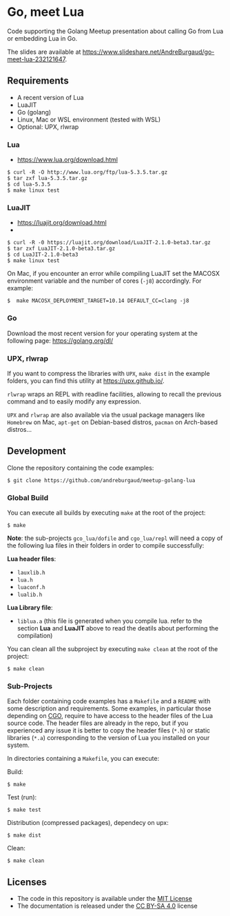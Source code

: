 # Go, meet Lua

Code supporting the Golang Meetup presentation about calling Go from Lua or embedding Lua in Go.

The slides are available at https://www.slideshare.net/AndreBurgaud/go-meet-lua-232121647.

## Requirements

* A recent version of Lua
* LuaJIT
* Go (golang)
* Linux, Mac or WSL environment (tested with WSL)
* Optional: UPX, rlwrap

### Lua

* https://www.lua.org/download.html

```
$ curl -R -O http://www.lua.org/ftp/lua-5.3.5.tar.gz
$ tar zxf lua-5.3.5.tar.gz
$ cd lua-5.3.5
$ make linux test
```

### LuaJIT

* https://luajit.org/download.html
*

```
$ curl -R -0 https://luajit.org/download/LuaJIT-2.1.0-beta3.tar.gz
$ tar zxf LuaJIT-2.1.0-beta3.tar.gz
$ cd LuaJIT-2.1.0-beta3
$ make linux test
```

On Mac, if you encounter an error while compiling LuaJIT set the MACOSX environment variable and the number of cores (`-j8`) accordingly. For example:

```
$  make MACOSX_DEPLOYMENT_TARGET=10.14 DEFAULT_CC=clang -j8
```

### Go

Download the most recent version for your operating system at the following page: https://golang.org/dl/

### UPX, rlwrap

If you want to compress the libraries with `UPX`, `make dist` in the example folders, you can find this utility at https://upx.github.io/.

`rlwrap` wraps an REPL with readline facilities, allowing to recall the previous command and to easily modify any expression.

`UPX` and `rlwrap` are also available via the usual package managers like `Homebrew` on Mac, `apt-get` on Debian-based distros, `pacman` on Arch-based distros...

## Development

Clone the repository containing the code examples:

```
$ git clone https://github.com/andreburgaud/meetup-golang-lua
```

### Global Build

You can execute all builds by executing `make` at the root of the project:

```
$ make
```

**Note**: the sub-projects `gco_lua/dofile` and `cgo_lua/repl` will need a copy of the following lua files in their folders in order to compile successfully:

**Lua header files**:

* `lauxlib.h`
* `lua.h`
* `luaconf.h`
* `lualib.h`

**Lua Library file**:

* `liblua.a` (this file is generated when you compile lua. refer to the section **Lua** and **LuaJIT** above to read the deatils about performing the compilation)

You can clean all the subproject by executing `make clean` at the root of the project:

```
$ make clean
```

### Sub-Projects

Each folder containing code examples has a `Makefile` and a `README` with some description and requirements. Some examples, in particular those depending on [CGO](https://golang.org/cmd/cgo/), require to have access to the header files of the Lua source code. The header files are already in the repo, but if you experienced any issue it is better to copy the header files (`*.h`) or static libraries (`*.a`) corresponding to the version of Lua you installed on your system.

In directories containing a `Makefile`, you can execute:

Build:

```
$ make
```

Test (run):

```
$ make test
```

Distribution (compressed packages), dependecy on upx:

```
$ make dist
```

Clean:

```
$ make clean
```

## Licenses

* The code in this repository is available under the [MIT License](LICENSE.md)
* The documentation is released under the [CC BY-SA 4.0](https://creativecommons.org/licenses/by-sa/4.0/) license
